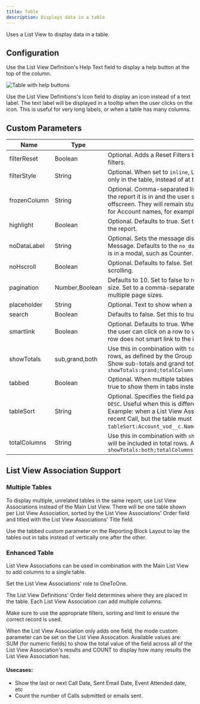 ```yaml
---
title: Table
description: Displays data in a table
---
```


Uses a List View to display data in a table.

## Configuration

Use the List View Definition's Help Text field to display a help button at the top of the column.

![Table with help buttons](/static/img/report-table-help.png "Table with help buttons")

Use the List View Definitions's Icon field to display an icon instead of a text label. The text label will be displayed in a tooltip when the user clicks on the icon. This is useful for very long labels, or when a table has many columns.

## Custom Parameters

| Name                | Type  | Description |
|---------------------|-------|-------------|
| filterReset         | Boolean| Optional. Adds a Reset Filters button above the table to clear the table's column filters. |
| filterStyle         | String| Optional. When set to `inline`, List View Definition fields with Filter By are displayed only in the table, instead of at the top of the report. |
| frozenColumn        | String  | Optional. Comma-separated list of column field paths. When the table is bigger than the report it is in and the user scrolls horizontally, these columns will not scroll offscreen. They will remain stuck to the left of the report. This is particularly useful for Account names, for example. |
| highlight           | Boolean  | Optional. Defaults to true. Set to false to hide the row count in the top-right corner of the report. |
| noDataLabel         | String  | Optional. Sets the message displayed when the table is empty. Can be a Veeva Message. Defaults to the `no_data` message. Can be used in reports where the table is in a modal, such as Counter. |
| noHscroll           | Boolean   | Optional. Defaults to false. Set to true to force all columns to fit without horizontal scrolling. |
| pagination          | Number,Boolean | Defaults to 10. Set to false to remove all pagination. Set to a number to change page size. Set to a comma-separated list of numbers to allow the user to choose between multiple page sizes. |
| placeholder         | String | Optional. Text to show when a field is empty. E.g. a dash (-). |
| search              | Boolean | Defaults to false. Set this to true to enable searching the table's contents. | 
| smartlink           | Boolean  | Optional. Defaults to true. When true, if the List View's main object is smartlinkable, the user can click on a row to view the record's page. When false, clicking on the row does not smart link to the individual record. |
| showTotals          | sub,grand,both | Use this in combination with `totalColumns`. sub: Show sub-totals for each group of rows, as defined by the Group By. grand: Show the total at the end of the table. both: Show sub-totals and grand total. Eg. `showTotals:grand;totalColumns:Duration_vod__c;` |
| tabbed              | Boolean   | Optional. When multiple tables are displayed using List View Associations, set this to true to show them in tabs instead of in a vertical list. |
| tableSort           | String  | Optional. Specifies the field path and order to sort the table. Order can be `ASC` or `DESC`. Useful when this is different than what is defined in the List View Definitions. Example: when a List View Association is sorted by Date to get an Account's most recent Call, but the table must be sorted by Account Name: `tableSort:Account_vod__c.Name ASC`.  |
| totalColumns        | String | Use this in combination with `showTotals`. A comma-separated list of fields paths that will be included in total rows. All fields must be numeric. Eg. `showTotals:both;totalColumns:Duration_vod__c,Email_ccp__c.Opened_Count_vod__c;` |

## List View Association Support

### Multiple Tables

To display multiple, unrelated tables in the same report, use List View Associations instead of the Main List View. There will be one table shown per List View Association, sorted by the List View Associations' Order field and titled with the List View Associations' Title field.

Use the tabbed custom parameter on the Reporting Block Layout to lay the tables out in tabs instead of vertically one after the other.

### Enhanced Table

List View Associations can be used in combination with the Main List View to add columns to a single table.

Set the List View Associations' role to OneToOne.

The List View Definitions' Order field determines where they are placed in the table. Each List View Association can add multiple columns.

Make sure to use the appropriate filters, sorting and limit to ensure the correct record is used.

When the List View Association only adds one field, the mode custom parameter can be set on the List View Assocation. Available values are: SUM (for numeric fields) to show the total value of the field across all of the List View Association's results and COUNT to display how many results the List View Association has.

#### Usecases: 

- Show the last or next Call Date, Sent Email Date, Event Attended date, etc
- Count the number of Calls submitted or emails sent.

